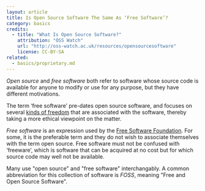 ```yaml
---
layout: article
title: Is Open Source Software The Same As ‘Free Software’?
category: basics
credits:
  - title: "What Is Open Source Software?"
    attribution: "OSS Watch"
    url: "http://oss-watch.ac.uk/resources/opensourcesoftware"
    license: CC-BY-SA
related:
  - basics/proprietary.md
---
```


_Open source_ and _free software_ both refer to software whose source code is available for anyone to modify or use for any purpose, but they have different motivations.

The term ‘free software’ pre-dates open source software, and focuses on several [kinds of freedom](http://www.gnu.org/philosophy/free-sw.en.html) that are associated with the software, thereby taking a more ethical viewpoint on the matter.

_Free software_ is an expression used by the [Free Software Foundation](http://www.fsf.org/). For some, it is the preferable term and they do not wish to associate themselves with the term open source. Free software must not be confused with ‘freeware’, which is software that can be acquired at no cost but for which source code may well not be available.

Many use "open source" and "free software" interchangably. A common abbreviation for this collection of software is _FOSS_, meaning "Free and Open Source Software".
